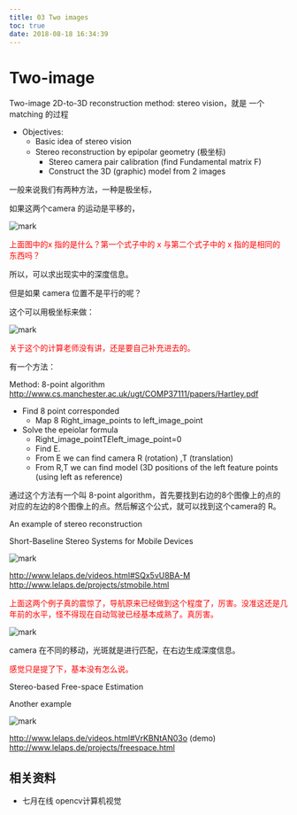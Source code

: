 ```yaml
---
title: 03 Two images
toc: true
date: 2018-08-18 16:34:39
---
```


# Two-image

Two-image 2D-to-3D reconstruction
method: stereo vision，就是 一个 matching 的过程


- Objectives:
    - Basic idea of stereo vision
    - Stereo reconstruction by epipolar geometry (极坐标)
        - Stereo camera pair calibration (find Fundamental matrix F)
        - Construct the 3D (graphic) model from 2 images


一般来说我们有两种方法，一种是极坐标，

如果这两个camera 的运动是平移的，

![mark](http://pacdb2bfr.bkt.clouddn.com/blog/image/180817/fjiJ4I19AG.png?imageslim)

<span style="color:red;">上面图中的x 指的是什么？第一个式子中的 x 与第二个式子中的 x 指的是相同的东西吗？</span>

所以，可以求出现实中的深度信息。

但是如果 camera 位置不是平行的呢？

这个可以用极坐标来做：

![mark](http://pacdb2bfr.bkt.clouddn.com/blog/image/180817/KbJ49djGcf.png?imageslim)

<span style="color:red;">关于这个的计算老师没有讲，还是要自己补充进去的。</span>


有一个方法：

Method: 8-point algorithm
http://www.cs.manchester.ac.uk/ugt/COMP37111/papers/Hartley.pdf
- Find 8 point corresponded
    - Map 8 Right_image_points to left_image_point
- Solve the epeiolar formula
    - Right_image_pointT*E*left_image_point=0
    - Find E.
    - From E we can find camera R (rotation) ,T (translation)
    - From R,T we can find model (3D positions of the left feature points (using left as reference)

通过这个方法有一个叫 8-point algorithm，首先要找到右边的8个图像上的点的对应的左边的8个图像上的点。然后解这个公式，就可以找到这个camera的 R。


An example of stereo reconstruction

Short-Baseline Stereo
Systems for Mobile Devices

![mark](http://pacdb2bfr.bkt.clouddn.com/blog/image/180817/e02GdJHdHB.png?imageslim)


http://www.lelaps.de/videos.html#SQx5vU8BA-M
http://www.lelaps.de/projects/stmobile.html

<span style="color:red;">上面这两个例子真的震惊了，导航原来已经做到这个程度了，厉害。没准这还是几年前的水平，怪不得现在自动驾驶已经基本成熟了。真厉害。</span>

![mark](http://pacdb2bfr.bkt.clouddn.com/blog/image/180817/2amj53Da71.png?imageslim)

camera 在不同的移动，光斑就是进行匹配，在右边生成深度信息。

<span style="color:red;">感觉只是提了下，基本没有怎么说。</span>




Stereo-based Free-space Estimation

Another example

![mark](http://pacdb2bfr.bkt.clouddn.com/blog/image/180817/ahGC14fmLL.png?imageslim)

http://www.lelaps.de/videos.html#VrKBNtAN03o (demo)
http://www.lelaps.de/projects/freespace.html





## 相关资料

- 七月在线 opencv计算机视觉
